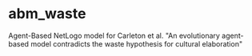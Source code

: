 # abm_waste
Agent-Based NetLogo model for Carleton et al. "An evolutionary agent-based model contradicts the waste hypothesis for cultural elaboration" 
